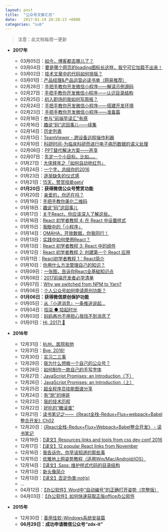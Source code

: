 ```yaml
---
layout: post
title:  "公众号文章汇总"
date:   2017-01-19 20:28:23 +0800
categories: "sub"
---
```


> 注意：此文档每周一更新

- **2017年**
	- 03月05日：[如今，博客都去哪儿了？](https://mp.weixin.qq.com/s?__biz=MzI0MzAwOTAyNA==&mid=2652136430&idx=1&sn=9bffe1d6a783b9c3f3540aa247a9c129&chksm=f2935081c5e4d9977fd1937c4e03705ab572a67d0c74f24a9a8555587fdb0825e36fa06201d4#rd)
	- 03月04日：[要是哪个网页的loading图标长这样，我宁可它加载不出来！](https://mp.weixin.qq.com/s?__biz=MzI0MzAwOTAyNA==&mid=2652136424&idx=1&sn=2dbee1f66408bfcdcaf7a0f8020029be&chksm=f2935087c5e4d991acdf2e55a07b4f98a6067da0aeaa048a9fd22976fa4f340feb5753a36472#rd)
	- 03月02日：[技术文章中的代码如何排版？](https://mp.weixin.qq.com/s?__biz=MzI0MzAwOTAyNA==&mid=2652136422&idx=1&sn=59c058885c2808b3f362075a4d711d92&chksm=f2935089c5e4d99fdc36aeca74917cacd5dad907ad2814287cadaaeeee6ee54b88f28587f05a#rd)
	- 03月01日：[产品经理&产品运营必读书单（网易推荐）](https://mp.weixin.qq.com/s?__biz=MzI0MzAwOTAyNA==&mid=2652136421&idx=1&sn=894ea5b3f7fba438de9d34d058ffcb1f&chksm=f293508ac5e4d99c2a4acadcbf81a5d4499cb854b299a62e964371507669dcef4da578887e33#rd)
	- 02月28日：[手把手教你开发微信小程序——解读示例源码](https://mp.weixin.qq.com/s?__biz=MzI0MzAwOTAyNA==&mid=2652136418&idx=1&sn=6efca6e29bb94387d448244b81ef2639&chksm=f293508dc5e4d99bdecf59228eef2216868cc27d0b3d05fce989716a3e8d82a5e7dad724b5a4#rd)
	- 02月27日：[手把手教你开发微信小程序——认识目录结构](http://mp.weixin.qq.com/s?__biz=MzI0MzAwOTAyNA==&mid=2652136417&idx=1&sn=51ea4a398954282a2b686819b827e9c1&chksm=f293508ec5e4d998e11e2e02bdb8174319b22b1b470d650e4075260cff32a96de85ad218b0d6#rd)
	- 02月25日：[初入职场的我如何写周报？](https://mp.weixin.qq.com/s?__biz=MzI0MzAwOTAyNA==&mid=2652136409&idx=1&sn=fe8b526058652018753b9218c0b91b3a&chksm=f29350b6c5e4d9a06fbf0c9971cd05d8fa8e0db7ef1520637c6562d69930293fd8cb688ad655#rd)
	- 02月24日：[手把手教你开发微信小程序——搭建开发环境](https://mp.weixin.qq.com/s?__biz=MzI0MzAwOTAyNA==&mid=2652136400&idx=1&sn=b5a52079976ab5647a2b40422eddae98&chksm=f29350bfc5e4d9a9155dd6a13abe0b9402a98e6dd7fb87a848f77894f60144cdb266fa73c056#rd)
    - 02月23日：[手把手教你开发微信小程序——准备篇](http://mp.weixin.qq.com/s?__biz=MzI0MzAwOTAyNA==&mid=2652136398&idx=1&sn=0ac955082a9c3a16f6905d417751f27b&chksm=f29350a1c5e4d9b7b85b45ca21a307a33016262375bb963a5d6f4d0069d01eff6cc2b6acbe76#rd)
    - 02月18日：[参与“前端早读汇”有感](http://mp.weixin.qq.com/s?__biz=MzI0MzAwOTAyNA==&mid=2652136389&idx=1&sn=15bfc1dbc07a29873276bb2557529556&chksm=f29350aac5e4d9bc93c2e667af7fe9ff1315ab5b97fb1197956126bace236f08962b5754542b#rd)
    - 02月16日：[趣说“码”这回事儿——续集](http://mp.weixin.qq.com/s?__biz=MzI0MzAwOTAyNA==&mid=2652136384&idx=1&sn=b2cb247474f23b23059aab532e3fb355&chksm=f29350afc5e4d9b9d27a9fdc18297514329793da62a0aabdb6b04ed288c095603d796a78c0e2#rd)
    - 02月14日：[历史列表](http://mp.weixin.qq.com/s?__biz=MzI0MzAwOTAyNA==&mid=2652136383&idx=1&sn=87523348749254b5ebe28765b81e86e6&chksm=f29350d0c5e4d9c603581ad48a9174d07b0f78755687a59ab28ccadd2bf376d60c7e9a04ef83#rd)
    - 02月13日：[TeamViewer - 跨设备远程操作利器](http://mp.weixin.qq.com/s?__biz=MzI0MzAwOTAyNA==&mid=2652136380&idx=1&sn=23af80759737e554d031c2b518720237&chksm=f29350d3c5e4d9c5898b0a7e99eb8d2801041edd9d3f2a7d79934a19c5a7ef476a671f47bf5c#rd)
    - 02月10日：[科研时间-为临床科研而进行电子病历数据的语义处理](http://mp.weixin.qq.com/s?__biz=MzI0MzAwOTAyNA==&mid=2652136373&idx=1&sn=1969734ffee53cad141938345ef9703d&chksm=f29350dac5e4d9ccef6746a28517c4146a43a5fa2fc04c2e24c314f865a591a3437d9c913d58#rd)
    - 02月08日：[PPT替代解决方案——声享](http://mp.weixin.qq.com/s?__biz=MzI0MzAwOTAyNA==&mid=2652136368&idx=1&sn=ee3111ae776cfcf2f8295785e4899e4a&chksm=f29350dfc5e4d9c902df5d3881d087b92fc369451c732312845aa1e4a4129d3a6cab4fafc424#rd)
	- 02月07日：[先定一个小目标，比如。。。](http://mp.weixin.qq.com/s?__biz=MzI0MzAwOTAyNA==&mid=2652136363&idx=1&sn=cb4880f96dd6ebb9a91cff81ac89e5db&chksm=f29350c4c5e4d9d2e09620618c13d14cb7433947f0392aa625eac5e45547b239b426db4a69df#rd)
	- 01月27日：[大侠拜年之「如何自动抢红包」](http://mp.weixin.qq.com/s?__biz=MzI0MzAwOTAyNA==&mid=2652136357&idx=1&sn=0ec2924958031ab82803b034ee68a714&chksm=f29350cac5e4d9dcd3629431a82893b4b5aeb2b29631983acd70df57121c7a9ea9ed540f5545#rd)
	- 01月24日：[一个字，总结你的2016](http://mp.weixin.qq.com/s?__biz=MzI0MzAwOTAyNA==&mid=2652136350&idx=1&sn=449cd46472d51676365029e472e55ea9&chksm=f29350f1c5e4d9e7e3e2f26ce69355e0e169034445700b10623db50497559b5e143efc365339#rd)
	- 01月23日：[逐渐缺失的仪式感](http://mp.weixin.qq.com/s?__biz=MzI0MzAwOTAyNA==&mid=2652136346&idx=1&sn=a31954266a1cfc8ec1476a4ad3ea65e5&chksm=f29350f5c5e4d9e30e7b36befbd60afeb57e3c2d5d48656d1f2aec92eb3619877859af9d2911#rd)
	- 01月21日：[15天，赞赏技能get√](http://mp.weixin.qq.com/s?__biz=MzI0MzAwOTAyNA==&mid=2652136342&idx=1&sn=89a2f09223fa678ab62942fd7762a7f6&chksm=f29350f9c5e4d9ef2bce208a2d7e4095a5cd0bae162a283b105a2cd4f79f416fe2ac3993266c#rd)
	- **01月20日：获得微信公众号赞赏功能**
	- 01月20日：[亲爱的，你还在吗？](http://mp.weixin.qq.com/s?__biz=MzI0MzAwOTAyNA==&mid=2652136337&idx=1&sn=afec0e62c863e4683d47e10b127d26af&chksm=f29350fec5e4d9e803d5a7aef3476dbb3a29843fccc878aa23cde515f1566dcca70641f90822#rd)
	- 01月19日：[手把手教你美化二维码](http://mp.weixin.qq.com/s?__biz=MzI0MzAwOTAyNA==&mid=2652136332&idx=1&sn=a0df389987bbbd6b5c588a715250e958&chksm=f29350e3c5e4d9f56513521c308c4c6971c34c847485e1503a0736ed20108023e188551a4e21#rd)
	- 01月18日：[趣说“码”这回事儿](http://mp.weixin.qq.com/s?__biz=MzI0MzAwOTAyNA==&mid=2652136319&idx=1&sn=ad3c688085d031203154848ea3ed4885&chksm=f2935010c5e4d9065ff0e76b85928dab2387c7fa7b6ebad34825ca052dd3e6cf19e3c3a9ad0f#rd)
	- 01月17日：[关于React，你应该深入了解这些。](http://mp.weixin.qq.com/s?__biz=MzI0MzAwOTAyNA==&mid=2652136313&idx=1&sn=de9cc5cfc48c61f69c5fc49b32fdddc0&chksm=f2935016c5e4d900dc78dd83cfc91b996c683d56cb2141dbee03a1dd75943c523a290d5cf27b#rd)
	- 01月16日：[React 初学者教程 4: 在 React 中设置样式](http://mp.weixin.qq.com/s?__biz=MzI0MzAwOTAyNA==&mid=2652136309&idx=1&sn=f83ec0bbec8b195fc86e077738ad5bfe&chksm=f293501ac5e4d90c733ec7efdd1ca1713696133fd782f8b9a55b2b87b14bd4bf82a428b0bc14#rd)
	- 01月15日：[我眼中的「小程序」](http://mp.weixin.qq.com/s?__biz=MzI0MzAwOTAyNA==&mid=2652136307&idx=1&sn=3cc4b1e4b783594daac575cafd7c1016&chksm=f293501cc5e4d90a14ee65a03b7aa83ca57ead5e3460c29961d794ce940f33b66955889c3fae#rd)
	- 01月14日：[OMAHA，开放数据，你我同行！](http://mp.weixin.qq.com/s?__biz=MzI0MzAwOTAyNA==&mid=2652136297&idx=1&sn=a06aae2fc2155ca421d764ea6917c814&chksm=f2935006c5e4d910e9961ae6ebceeff3633f138b8ed7c06232b7c4aca06fc3326db4ed253660#rd)
	- 01月13日：[实践中如何使用React？](http://mp.weixin.qq.com/s?__biz=MzI0MzAwOTAyNA==&mid=2652136291&idx=1&sn=b50689695418c8be9a2d862d5f5914a2&chksm=f293500cc5e4d91aee63bad05a33601c4a7f9c31a08a1131fb7f5f39634b09c81ef457b2c050#rd)
	- 01月13日：[React 初学者教程 3: React 中的组件](http://mp.weixin.qq.com/s?__biz=MzI0MzAwOTAyNA==&mid=2652136291&idx=2&sn=b30cff08ad68cb924a64a7556f9f9b72&chksm=f293500cc5e4d91ab1d499db7eda4bae02392f639b16adedb4ecb4a77d9a8b9345f7bfe017f0#rd)
	- 01月12日：[React 初学者教程 2: 创建第一个 React 应用](http://mp.weixin.qq.com/s?__biz=MzI0MzAwOTAyNA==&mid=2652136283&idx=1&sn=12bea88089b5f5d075ac7953bbdc4884&chksm=f2935034c5e4d922f20cfc6beb5b43b49b2bffdaafac4a42bb25905872e7e0de8144008115a6#rd)
	- 01月11日：[React初学者教程 1：React简介](http://mp.weixin.qq.com/s?__biz=MzI0MzAwOTAyNA==&mid=2652136280&idx=1&sn=e48a63e2dbe165b5d0f7bd935406561e&chksm=f2935037c5e4d9210253aa62cb2c1701a63a65464571dbd9539682caea430910aefc8f931551#rd)
	- 01月10日：[你用什么方法管理自己的知识？](http://mp.weixin.qq.com/s?__biz=MzI0MzAwOTAyNA==&mid=2652136266&idx=1&sn=7a2c60a508bd309e46a66767e321138b&chksm=f2935025c5e4d933643eb13d130f1102d8c3bed54908551348c63f36e2cf1309deb565809658#rd)
	- 01月09日：[一张图，告诉你React全基础知识点](http://mp.weixin.qq.com/s?__biz=MzI0MzAwOTAyNA==&mid=2652136262&idx=1&sn=f0b9442d280b04806fa95f1a46f9907b&chksm=f2935029c5e4d93f176fca13b2d760fd9222324356c91c2a9f81b62fcc9d51e33ea95ad1b0df#rd)
	- 01月08日：[2017前端开发者必学清单](http://mp.weixin.qq.com/s?__biz=MzI0MzAwOTAyNA==&mid=2652136256&idx=1&sn=b64a28f8ec209323f09de3436a17a8a8&chksm=f293502fc5e4d9390d50e52381d3a954b94aa0f379028b9992808ace433a67011257a097c399#rd)
	- 01月07日：[Why we switched from NPM to Yarn?](http://mp.weixin.qq.com/s?__biz=MzI0MzAwOTAyNA==&mid=2652136253&idx=1&sn=d13f87be7540947f5824579c7e85a055&chksm=f2935052c5e4d9448c03482d0f4c7655d8218e0b7d071eea51ae2c048da8e8aaac785ebb0465#rd)
	- 01月06日：[个人公众号如何申请原创功能？](http://mp.weixin.qq.com/s?__biz=MzI0MzAwOTAyNA==&mid=2652136249&idx=1&sn=e82c22a265f271fda8990e590542c9ce&chksm=f2935056c5e4d940678e8a7cc6e1ca105dd76905aa971c24e00166e930a37fd0fc21d38950e6#rd)
	- **01月06日：获得微信原创保护功能**
	- 01月05日：[从『小道消息』一条推送说起…](http://mp.weixin.qq.com/s?__biz=MzI0MzAwOTAyNA==&mid=2652136242&idx=1&sn=dfba2889b4aa38cc2adc29b01224b7db&chksm=f293505dc5e4d94b6096211247cb49c017c8bc6126f2a614cf550d50e5b3976c1c5f8e6e3c48#rd)
	- 01月04日：[拾柒 ● 拾起时光](http://mp.weixin.qq.com/s?__biz=MzI0MzAwOTAyNA==&mid=2652136173&idx=1&sn=8e6c73c6c84850cab9c99d881a43b07e&chksm=f2935182c5e4d89468b2aff6f3b75ee5fa210aa89dcb108641836563ce48f7e043778bc1187c#rd)
	- 01月03日：[妈妈再也不用担心我找不到消息了](http://mp.weixin.qq.com/s?__biz=MzI0MzAwOTAyNA==&mid=2652136162&idx=1&sn=c6cf3b3477e69009c60caa1c7d3d6b37&chksm=f293518dc5e4d89b2753bad077981e5dd7cdd0f9cf60dc59ef855df3e32c1436ae3cb161b42a#rd)
	- 01月01日：[Hi, 2017! 🐔](http://mp.weixin.qq.com/s?__biz=MzI0MzAwOTAyNA==&mid=2652136157&idx=1&sn=54d9a3a205fd8b88f2505de8ef29103f&chksm=f29351b2c5e4d8a499d07d4db70aad22b4e0df919044f38b2cb582fb0e2c78130fcaaaaef969#rd)

- **2016年**
    - 12月31日：[杭州、医院和他](http://mp.weixin.qq.com/s?__biz=MzI0MzAwOTAyNA==&mid=2652136154&idx=1&sn=33566a3c569329393e6d1ec69097b51a&chksm=f29351b5c5e4d8a3e2cb2c87bff190a6bffd2356db7d5243e5b757cece5b5f3a270bd2ff431e#rd)
    - 12月31日：[Bye, 2016!](http://mp.weixin.qq.com/s?__biz=MzI0MzAwOTAyNA==&mid=2652136154&idx=2&sn=e51cf9e4f546ba70077e5a91e0d3cf7f&chksm=f29351b5c5e4d8a3120eecdab221639d51fd523a2b0b7393e9d603f10a81b2a5ff3fa61a5c12#rd)
	- 12月30日：[实习二三事](http://mp.weixin.qq.com/s?__biz=MzI0MzAwOTAyNA==&mid=2652136144&idx=1&sn=08e4469e886fd1b6a1d6e5027cdb5205&chksm=f29351bfc5e4d8a920f560f7a925450f26328648d58de680db58339f19741e51b4ac390e0ceb#rd)
	- 12月29日：[我为什么想做一个自己的公众号？](http://mp.weixin.qq.com/s?__biz=MzI0MzAwOTAyNA==&mid=2652136133&idx=1&sn=8832b22e34ed740b48f9091793507180&chksm=f29351aac5e4d8bc286a93eb182b6bd78b32ded6b67847d71dc6072b4cb15cb555169cfbb842#rd)
	- 12月28日：[如何制作一款自己的手写字体](http://mp.weixin.qq.com/s?__biz=MzI0MzAwOTAyNA==&mid=2652136127&idx=1&sn=b1bf52701d22e518f637c326894b0ef5&chksm=f29351d0c5e4d8c61f058e6dfb7e435788f98b8eb1c0af1bbc51e176e2f3e5fdb4efabb7f005#rd)
	- 12月27日：[JavaScript Promises: an Introduction（下）](http://mp.weixin.qq.com/s?__biz=MzI0MzAwOTAyNA==&mid=2652136105&idx=1&sn=acae2e6b92a6a4e000f9113a94143f8e&chksm=f29351c6c5e4d8d0808ea9fd0dac24120ccc80fc2e0bae6a85e18c0ebb8658b84be56f1f8b3b#rd)
	- 12月26日：[JavaScript Promises: an Introduction（上）](http://mp.weixin.qq.com/s?__biz=MzI0MzAwOTAyNA==&mid=2652136104&idx=1&sn=ec7b16615a386de23b523fc470904928&chksm=f29351c7c5e4d8d1b658862f363600e90fff6a42fe637786b96e9139c1f41433c087a1d9539c#rd)
	- 12月25日：[超全程序员技能图谱分享](http://mp.weixin.qq.com/s?__biz=MzI0MzAwOTAyNA==&mid=2652136094&idx=1&sn=576f36cf7349ec6977955c2b4f407fda&chksm=f29351f1c5e4d8e7be02ce641ab33a1f1034580aa1aaac8ee5ffc7c65ec68891b80d084d3a5d#rd)
	- 12月24日：[有“炮”的坤哥](http://mp.weixin.qq.com/s?__biz=MzI0MzAwOTAyNA==&mid=2652136085&idx=1&sn=9da20ded29e74e062156ef60f61ad687&chksm=f29351fac5e4d8ecda94a60c83ef540cbb3482ca6d77a2f78f711fd1ad1a2e1bbad8ca68fc20#rd)
	- 12月23日：[我的技术历程](http://mp.weixin.qq.com/s?__biz=MzI0MzAwOTAyNA==&mid=2652136079&idx=1&sn=0fd3fa62fd1c31a000007c8bd2395ac9&chksm=f29351e0c5e4d8f6dfc1bf4b67ab0799e7a3c19dc757867a9b8b68c7c906e1a05d6fde94876b#rd)
	- 12月22日：[好吃的“糖滚蛋”](http://mp.weixin.qq.com/s?__biz=MzI0MzAwOTAyNA==&mid=2652136076&idx=1&sn=969c743ac90b72692e224ec26eb5dd18&chksm=f29351e3c5e4d8f54f437809bf0bbb6a7c025b0b884dccba3f1eee8e120b1467d01b1b6aadab#rd)
	- 12月21日：[读书笔记之——《React全栈-Redux+Flux+webpack+Babel整合开发》Ch02](http://mp.weixin.qq.com/s?__biz=MzI0MzAwOTAyNA==&mid=2652136073&idx=1&sn=7f00f711fd147967524369820f5474a8&chksm=f29351e6c5e4d8f0b435578500481600c6024db28f118c99b2ad31163c587d61bdfa60f47e80#rd)
	- 12月20日：[《React全栈-Redux+Flux+Webpack+Babel整合开发》 - 读书笔记](http://mp.weixin.qq.com/s?__biz=MzI0MzAwOTAyNA==&mid=2652136069&idx=1&sn=e0154aff2f36ac257cbb256dbcbdfb00&chksm=f29351eac5e4d8fc5e8a0f2d5ab454e611e4b1099dcad893a0d77d07a5d8941d75f0c90df76b#rd)
	- 12月19日：[【译文】Resources links and tools from css dev conf 2016](http://mp.weixin.qq.com/s?__biz=MzI0MzAwOTAyNA==&mid=2652136065&idx=1&sn=f48a80712a1e523a2e25ae15f2738d52&chksm=f29351eec5e4d8f8ceee1f6dc7d577d7cde488ef99dc73a93c6294b399d19286cea3244d47f5#rd)
	- 12月17日：[【译文】12 popular React links from November](http://mp.weixin.qq.com/s?__biz=MzI0MzAwOTAyNA==&mid=2652136063&idx=1&sn=8cbeb2f2e16840bd48e5e2b4a1447d08&chksm=f2935110c5e4d806c2954b68d29e6c428f1249cb7f0e27b17c5f92a1d55622a41811548cd07c#rd)
	- 12月16日：[我告诉你，你早该知道的那些事](http://mp.weixin.qq.com/s?__biz=MzI0MzAwOTAyNA==&mid=2652136058&idx=1&sn=be578f2abe642c9c4da3acbae60228ea&chksm=f2935115c5e4d80347c1d40960f7ee0bfe26a4ff4adfc02961239827df3af1afdf1bd16e585d#rd)
	- 12月15日：[优雅地上网姿势教程（适用Win/Mac/Android/iOS）](http://mp.weixin.qq.com/s?__biz=MzI0MzAwOTAyNA==&mid=2652136053&idx=1&sn=0a3b1c82912abe49a1b3fb88f428a098&chksm=f293511ac5e4d80c436162d56632f6dd0486b79dcac89c2ed056aecd614d3fb1fbf577c6add0#rd)
	- 12月14日：[【译文】Sass: 维护样式代码的目录结构](http://mp.weixin.qq.com/s?__biz=MzI0MzAwOTAyNA==&mid=2652136049&idx=1&sn=c106a4d4b18ce67a0fa65d27ba2bbae5&chksm=f293511ec5e4d808626cf23ca3db86e018171cd8fb4b773fe00437d10a5c452276f3b3cba8e0#rd)
	- 12月13日：[新头像简介](http://mp.weixin.qq.com/s?__biz=MzI0MzAwOTAyNA==&mid=2652136046&idx=1&sn=1254aaa2420917f907f8510ce34b378c&chksm=f2935101c5e4d817bd21c83bbb02eaa2e7ee63648ae9779a06d1e1b19d5ed3cdbedeb6c9c575#rd)
    - 12月13日：[【译文】否定伪类:not(s)](http://mp.weixin.qq.com/s?__biz=MzI0MzAwOTAyNA==&mid=2652136046&idx=2&sn=531f179bb552f6b9a72b8a668471305d&chksm=f2935101c5e4d817125cbe3c7cf0d525dca84cac7dc3bc57a1b5e99521a6231ce14f44b6f85d#rd)
    - ...
	- 04月12日：[【办公软件】Word中“自动编号”的正确打开姿势（完整版）](http://mp.weixin.qq.com/s?__biz=MzI0MzAwOTAyNA==&mid=2652136031&idx=1&sn=5ccafa77fd357d7d2966a1b61923230e#rd)
	- 04月03日：[【办公软件】如何快速获取正版office办公软件](http://mp.weixin.qq.com/s?__biz=MzI0MzAwOTAyNA==&mid=404652380&idx=1&sn=0aacb4d4822edf66dde6915a509a70df#rd)

- **2015年**
	- 12月30日：[善用佳软-Windows系统安装篇](http://mp.weixin.qq.com/s?__biz=MzI0MzAwOTAyNA==&mid=401697815&idx=1&sn=a3e809fbd90e1441e621bc85e2096ab0#rd)
	- **06月29日：成功申请微信公众号“zdx-it”**
